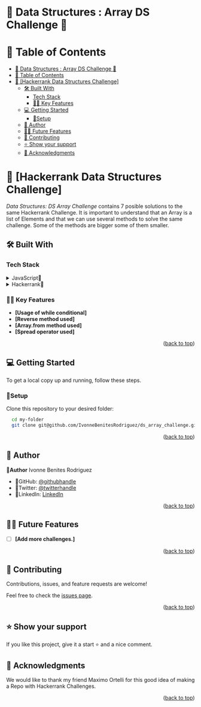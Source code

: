 
# 🌷 Data Structures : Array DS Challenge  🌷

# 📗 Table of Contents

- [🌷 Data Structures : Array DS Challenge  🌷](#-data-structures--array-ds-challenge--)
- [📗 Table of Contents](#-table-of-contents)
- [📖 \[Hackerrank Data Structures Challenge\] ](#-hackerrank-data-structures-challenge-)
  - [🛠 Built With ](#-built-with-)
    - [Tech Stack ](#tech-stack-)
    - [🌸🌷 Key Features ](#-key-features-)
  - [💻 Getting Started ](#-getting-started-)
    - [🌷Setup](#setup)
  - [🌷 Author ](#-author-)
  - [🔭🌷 Future Features ](#-future-features-)
  - [🤝 Contributing ](#-contributing-)
  - [⭐️ Show your support ](#️-show-your-support-)
  - [🙏 Acknowledgments ](#-acknowledgments-)

<!-- PROJECT DESCRIPTION -->

# 📖 [Hackerrank Data Structures Challenge] <a name="about-project"></a>
*Data Structures: DS Array Challenge* contains 7 posible solutions to the same Hackerrank Challenge. It is important to understand that an Array is a list of Elements and that we can use several methods to solve the same challenge. 
Some of the methods are bigger some of them smaller.<br/>

## 🛠 Built With <a name="built-with"></a>

### Tech Stack <a name="tech-stack"></a>

<details>
<summary>JavaScript🌷</summary>
  <ul>
    <li><a href="https://developer.mozilla.org/es/docs/Web/JavaScript">JavaScript🌷</a></li>
  </ul>
  </details>
  <details>
  <summary>Hackerrank🌷</summary>
  <ul>
    <li><a href="https://www.hackerrank.com/challenges/arrays-ds/problem?isFullScreen=true">Hackerrank🌷</a></li>
  </ul>
</details>

### 🌸🌷 Key Features <a name="key-features"></a>
- **[Usage of while conditional]**
- **[Reverse method used]**
- **[Array.from method used]**
- **[Spread operator used]**


<p align="right">(<a href="#readme-top">back to top</a>)</p>

## 💻 Getting Started <a name="getting-started"></a>

To get a local copy up and running, follow these steps.

### 🌷Setup

Clone this repository to your desired folder:


```sh
  cd my-folder
  git clone git@github.com/IvonneBenitesRodriguez/ds_array_challenge.git
```

<p align="right">(<a href="#readme-top">back to top</a>)</p>

## 🌷 Author <a name="author"></a>

🌸**Author** Ivonne Benites Rodriguez <br/>

- 🌷GitHub: [@githubhandle](https://github.com/IvonneBenitesRodriguez)
- 🌷Twitter: [@twitterhandle](https://twitter.com/IvonneBenitesR)
- 🌷LinkedIn: [LinkedIn](https://www.linkedin.com/in/ivonnebenites/)
  

<p align="right">(<a href="#readme-top">back to top</a>)</p>

## 🔭🌷 Future Features <a name="future-features"></a>

- [ ] **[Add more challenges.]**

  

<p align="right">(<a href="#readme-top">back to top</a>)</p>

## 🤝 Contributing <a name="contributing"></a>

Contributions, issues, and feature requests are welcome!

Feel free to check the [issues page](../../issues/).

<p align="right">(<a href="#readme-top">back to top</a>)</p>

## ⭐️ Show your support <a name="support"></a>

If you like this project, give it a start ⭐️ and a nice comment.


## 🙏 Acknowledgments <a name="acknowledgements"></a>

We would like to thank my friend Maximo Ortelli for this good idea of making a Repo with Hackerrank Challenges.

<p align="right">(<a href="#readme-top">back to top</a>)</p>

<!-- LICENSE -->
